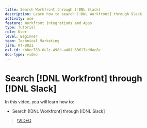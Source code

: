 ```yaml
---
title: Search Workfront through [!DNL Slack]
description: Learn how to search [!DNL Workfront] through Slack
activity: use
feature: Workfront Integrations and Apps
type: Tutorial
role: User
level: Beginner
team: Technical Marketing
jira: KT-8821
exl-id: cb0ec783-0e2c-498d-a481-63617eddae8e
doc-type: video
---
```

# Search [!DNL Workfront] through [!DNL Slack]

In this video, you will learn how to:

* Search [!DNL Workfront] through [!DNL Slack]

>[!VIDEO](https://video.tv.adobe.com/v/335121/?quality=12&learn=on&enablevpops)
